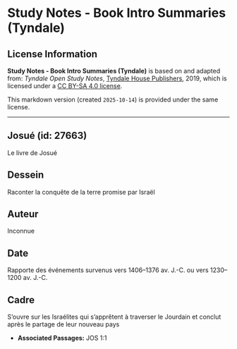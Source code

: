 # Study Notes - Book Intro Summaries (Tyndale)

## License Information

**Study Notes - Book Intro Summaries (Tyndale)** is based on and adapted from: _Tyndale Open Study Notes_, [Tyndale House Publishers](https://tyndaleopenresources.com/), 2019, which is licensed under a [CC BY-SA 4.0 license](https://creativecommons.org/licenses/by-sa/4.0/legalcode.en).

This markdown version (created `2025-10-14`) is provided under the same license.



--------------------------------

## Josué (id: 27663)

Le livre de Josué

Dessein
-------

Raconter la conquête de la terre promise par Israël

Auteur
------

Inconnue

Date
----

Rapporte des événements survenus vers 1406–1376 av. J.\-C. ou vers 1230–1200 av. J.\-C.

Cadre
-----

S’ouvre sur les Israélites qui s’apprêtent à traverser le Jourdain et conclut après le partage de leur nouveau pays

* **Associated Passages:** JOS 1:1

